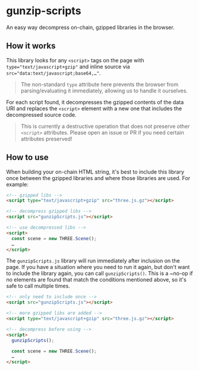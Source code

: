 # gunzip-scripts

An easy way decompress on-chain, gzipped libraries in the browser.

## How it works

This library looks for any `<script>` tags on the page with `type="text/javascript+gzip"` and inline source via `src="data:text/javascript;base64,…"`.

> The non-standard `type` attribute here prevents the browser from parsing/evaluating it immediately, allowing us to handle it ourselves.

For each script found, it decompresses the gzipped contents of the data URI and replaces the `<script>` element with a new one that includes the decompressed source code.

> This is currently a destructive operation that does not preserve other `<script>` attributes. Please open an issue or PR if you need certain attributes preserved!

## How to use

When building your on-chain HTML string, it's best to include this library once between the gzipped libraries and where those libraries are used. For example:

```html
<!-- gzipped libs -->
<script type="text/javascript+gzip" src="three.js.gz"></script>

<!-- decompress gzipped libs -->
<script src="gunzipScripts.js"></script>

<!-- use decompressed libs -->
<script>
  const scene = new THREE.Scene();
  …
</script>
```

The `gunzipScripts.js` library will run immediately after inclusion on the page. If you have a situation where you need to run it again, but don't want to include the library again, you can call `gunzipScripts()`. This is a ~no-op if no elements are found that match the conditions mentioned above, so it's safe to call multiple times.

```html
<!-- only need to include once -->
<script src="gunzipScripts.js"></script>

<!-- more gzipped libs are added -->
<script type="text/javascript+gzip" src="three.js.gz"></script>

<!-- decompress before using -->
<script>
  gunzipScripts();

  const scene = new THREE.Scene();
  …
</script>
```
